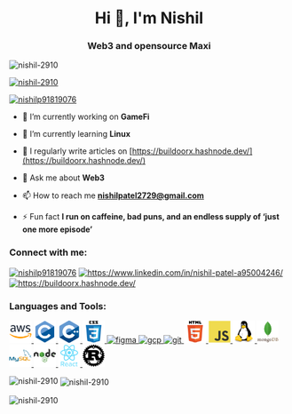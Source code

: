 <h1 align="center">Hi 👋, I'm Nishil</h1>
<h3 align="center">Web3 and opensource Maxi</h3>

<p align="left"> <img src="https://komarev.com/ghpvc/?username=nishil-2910&label=Profile%20views&color=0e75b6&style=flat" alt="nishil-2910" /> </p>

<p align="left"> <a href="https://github.com/ryo-ma/github-profile-trophy"><img src="https://github-profile-trophy.vercel.app/?username=nishil-2910" alt="nishil-2910" /></a> </p>

<p align="left"> <a href="https://twitter.com/nishilp91819076" target="blank"><img src="https://img.shields.io/twitter/follow/nishilp91819076?logo=twitter&style=for-the-badge" alt="nishilp91819076" /></a> </p>

- 🔭 I’m currently working on **GameFi**

- 🌱 I’m currently learning **Linux**

- 📝 I regularly write articles on [https://buildoorx.hashnode.dev/](https://buildoorx.hashnode.dev/)

- 💬 Ask me about **Web3**

- 📫 How to reach me **nishilpatel2729@gmail.com**

- ⚡ Fun fact **I run on caffeine, bad puns, and an endless supply of ‘just one more episode’**

<h3 align="left">Connect with me:</h3>
<p align="left">
<a href="https://twitter.com/nishilp91819076" target="blank"><img align="center" src="https://raw.githubusercontent.com/rahuldkjain/github-profile-readme-generator/master/src/images/icons/Social/twitter.svg" alt="nishilp91819076" height="30" width="40" /></a>
<a href="https://linkedin.com/in/https://www.linkedin.com/in/nishil-patel-a95004246/" target="blank"><img align="center" src="https://raw.githubusercontent.com/rahuldkjain/github-profile-readme-generator/master/src/images/icons/Social/linked-in-alt.svg" alt="https://www.linkedin.com/in/nishil-patel-a95004246/" height="30" width="40" /></a>
<a href="https://hashnode.com/https://buildoorx.hashnode.dev/" target="blank"><img align="center" src="https://raw.githubusercontent.com/rahuldkjain/github-profile-readme-generator/master/src/images/icons/Social/hashnode.svg" alt="https://buildoorx.hashnode.dev/" height="30" width="40" /></a>
</p>

<h3 align="left">Languages and Tools:</h3>
<p align="left"> <a href="https://aws.amazon.com" target="_blank" rel="noreferrer"> <img src="https://raw.githubusercontent.com/devicons/devicon/master/icons/amazonwebservices/amazonwebservices-original-wordmark.svg" alt="aws" width="40" height="40"/> </a> <a href="https://www.cprogramming.com/" target="_blank" rel="noreferrer"> <img src="https://raw.githubusercontent.com/devicons/devicon/master/icons/c/c-original.svg" alt="c" width="40" height="40"/> </a> <a href="https://www.w3schools.com/cpp/" target="_blank" rel="noreferrer"> <img src="https://raw.githubusercontent.com/devicons/devicon/master/icons/cplusplus/cplusplus-original.svg" alt="cplusplus" width="40" height="40"/> </a> <a href="https://www.w3schools.com/css/" target="_blank" rel="noreferrer"> <img src="https://raw.githubusercontent.com/devicons/devicon/master/icons/css3/css3-original-wordmark.svg" alt="css3" width="40" height="40"/> </a> <a href="https://www.figma.com/" target="_blank" rel="noreferrer"> <img src="https://www.vectorlogo.zone/logos/figma/figma-icon.svg" alt="figma" width="40" height="40"/> </a> <a href="https://cloud.google.com" target="_blank" rel="noreferrer"> <img src="https://www.vectorlogo.zone/logos/google_cloud/google_cloud-icon.svg" alt="gcp" width="40" height="40"/> </a> <a href="https://git-scm.com/" target="_blank" rel="noreferrer"> <img src="https://www.vectorlogo.zone/logos/git-scm/git-scm-icon.svg" alt="git" width="40" height="40"/> </a> <a href="https://www.w3.org/html/" target="_blank" rel="noreferrer"> <img src="https://raw.githubusercontent.com/devicons/devicon/master/icons/html5/html5-original-wordmark.svg" alt="html5" width="40" height="40"/> </a> <a href="https://developer.mozilla.org/en-US/docs/Web/JavaScript" target="_blank" rel="noreferrer"> <img src="https://raw.githubusercontent.com/devicons/devicon/master/icons/javascript/javascript-original.svg" alt="javascript" width="40" height="40"/> </a> <a href="https://www.linux.org/" target="_blank" rel="noreferrer"> <img src="https://raw.githubusercontent.com/devicons/devicon/master/icons/linux/linux-original.svg" alt="linux" width="40" height="40"/> </a> <a href="https://www.mongodb.com/" target="_blank" rel="noreferrer"> <img src="https://raw.githubusercontent.com/devicons/devicon/master/icons/mongodb/mongodb-original-wordmark.svg" alt="mongodb" width="40" height="40"/> </a> <a href="https://www.mysql.com/" target="_blank" rel="noreferrer"> <img src="https://raw.githubusercontent.com/devicons/devicon/master/icons/mysql/mysql-original-wordmark.svg" alt="mysql" width="40" height="40"/> </a> <a href="https://nodejs.org" target="_blank" rel="noreferrer"> <img src="https://raw.githubusercontent.com/devicons/devicon/master/icons/nodejs/nodejs-original-wordmark.svg" alt="nodejs" width="40" height="40"/> </a> <a href="https://reactjs.org/" target="_blank" rel="noreferrer"> <img src="https://raw.githubusercontent.com/devicons/devicon/master/icons/react/react-original-wordmark.svg" alt="react" width="40" height="40"/> </a> <a href="https://www.rust-lang.org" target="_blank" rel="noreferrer"> <img src="https://raw.githubusercontent.com/devicons/devicon/master/icons/rust/rust-plain.svg" alt="rust" width="40" height="40"/> </a> </p>

<p><img align="left" src="https://github-readme-stats.vercel.app/api/top-langs?username=nishil-2910&show_icons=true&locale=en&layout=compact" alt="nishil-2910" /></p>

<p>&nbsp;<img align="center" src="https://github-readme-stats.vercel.app/api?username=nishil-2910&show_icons=true&locale=en" alt="nishil-2910" /></p>

<p><img align="center" src="https://github-readme-streak-stats.herokuapp.com/?user=nishil-2910&" alt="nishil-2910" /></p>
